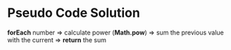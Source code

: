 # Pseudo Code Solution


**forEach** number => calculate power (**Math.pow**) => sum the previous value with the current => **return** the sum
